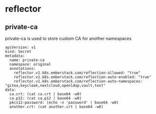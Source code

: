 # reflector

## private-ca

private-ca is used to store custom CA for another namespaces
```
apiVersion: v1
kind: Secret
metadata:
  name: private-ca
  namespace: original
  annotations:
    reflector.v1.k8s.emberstack.com/reflection-allowed: "true"
    reflector.v1.k8s.emberstack.com/reflection-auto-enabled: "true"
    reflector.v1.k8s.emberstack.com/reflection-auto-namespaces: "gitea,keycloak,nextcloud,openldap,vault,test"
data:
  ca.crt: (cat ca.crt | base64 -w0)
  ca.p12: (cat ca.p12 | base64 -w0)
  pkcs12-password: (echo -n 'password' | base64 -w0)
  another.crt: (cat another.crt | base64 -w0)
```
